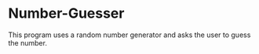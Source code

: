 # Number-Guesser
This program uses a random number generator and asks the user to guess the number.

